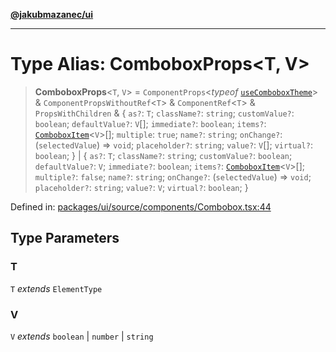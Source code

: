 [**@jakubmazanec/ui**](../README.md)

---

# Type Alias: ComboboxProps\<T, V\>

> **ComboboxProps**\<`T`, `V`\> = `ComponentProps`\<_typeof_
> [`useComboboxTheme`](../variables/useComboboxTheme.md)\> & `ComponentPropsWithoutRef`\<`T`\> &
> `ComponentRef`\<`T`\> & `PropsWithChildren` & \{ `as?`: `T`; `className?`: `string`;
> `customValue?`: `boolean`; `defaultValue?`: `V`[]; `immediate?`: `boolean`; `items?`:
> [`ComboboxItem`](ComboboxItem.md)\<`V`\>[]; `multiple`: `true`; `name?`: `string`; `onChange?`:
> (`selectedValue`) => `void`; `placeholder?`: `string`; `value?`: `V`[]; `virtual?`: `boolean`; \}
> \| \{ `as?`: `T`; `className?`: `string`; `customValue?`: `boolean`; `defaultValue?`: `V`;
> `immediate?`: `boolean`; `items?`: [`ComboboxItem`](ComboboxItem.md)\<`V`\>[]; `multiple?`:
> `false`; `name?`: `string`; `onChange?`: (`selectedValue`) => `void`; `placeholder?`: `string`;
> `value?`: `V`; `virtual?`: `boolean`; \}

Defined in:
[packages/ui/source/components/Combobox.tsx:44](https://github.com/jakubmazanec/tools/blob/dccfe8e5cee218e88ff4db59e4bf460975897c58/packages/ui/source/components/Combobox.tsx#L44)

## Type Parameters

### T

`T` _extends_ `ElementType`

### V

`V` _extends_ `boolean` \| `number` \| `string`
